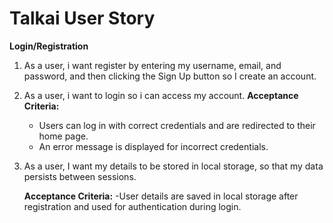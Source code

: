 # Talkai User Story

**Login/Registration**
1. As a user, i want register by entering my username, email, and password, and then clicking the Sign Up button so I create an account.
2. As a user, i want to login so i can access my account.
    **Acceptance Criteria:**
    - Users can log in with correct credentials and are redirected to their home page.
    - An error message is displayed for incorrect credentials.
3. As a user, I want my details to be stored in local storage, so that my data persists between sessions.

    **Acceptance Criteria:**
    -User details are saved in local storage after registration and used for authentication during login.
